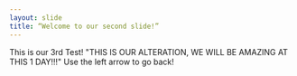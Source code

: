 ```yaml
---
layout: slide
title: “Welcome to our second slide!”
---
```

This is our 3rd Test! "THIS IS OUR ALTERATION, WE WILL BE AMAZING AT THIS 1 DAY!!!"
Use the left arrow to go back!
